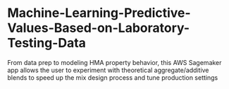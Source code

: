 # Machine-Learning-Predictive-Values-Based-on-Laboratory-Testing-Data
From data prep to modeling HMA property behavior, this AWS Sagemaker app allows the user to experiment with theoretical aggregate/additive blends to speed up the mix design process and tune production settings
